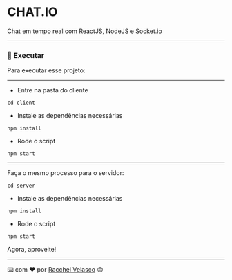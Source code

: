 # CHAT.IO

Chat em tempo real com ReactJS, NodeJS e Socket.io

---

### 🔧 Executar

Para executar esse projeto:

----

- Entre na pasta do cliente
```
cd client
```

- Instale as dependências necessárias
```
npm install
```

- Rode o script
```
npm start
```
----
Faça o mesmo processo para o servidor:

```
cd server
```

- Instale as dependências necessárias
```
npm install
```

- Rode o script
```
npm start
```

Agora, aproveite!

---
⌨️ com ❤️ por [Racchel Velasco](https://github.com/Racchel) 😊